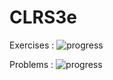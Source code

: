# CLRS3e

Exercises : ![progress](http://progressed.io/bar/7?title=completed)

Problems : ![progress](http://progressed.io/bar/0?title=completed)
